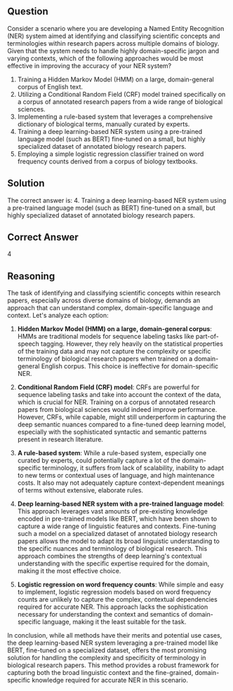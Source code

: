 ## Question
Consider a scenario where you are developing a Named Entity Recognition (NER) system aimed at identifying and classifying scientific concepts and terminologies within research papers across multiple domains of biology. Given that the system needs to handle highly domain-specific jargon and varying contexts, which of the following approaches would be most effective in improving the accuracy of your NER system?

1. Training a Hidden Markov Model (HMM) on a large, domain-general corpus of English text.
2. Utilizing a Conditional Random Field (CRF) model trained specifically on a corpus of annotated research papers from a wide range of biological sciences.
3. Implementing a rule-based system that leverages a comprehensive dictionary of biological terms, manually curated by experts.
4. Training a deep learning-based NER system using a pre-trained language model (such as BERT) fine-tuned on a small, but highly specialized dataset of annotated biology research papers.
5. Employing a simple logistic regression classifier trained on word frequency counts derived from a corpus of biology textbooks.

## Solution

The correct answer is: 
4. Training a deep learning-based NER system using a pre-trained language model (such as BERT) fine-tuned on a small, but highly specialized dataset of annotated biology research papers.

## Correct Answer
4

## Reasoning

The task of identifying and classifying scientific concepts within research papers, especially across diverse domains of biology, demands an approach that can understand complex, domain-specific language and context. Let's analyze each option:

1. **Hidden Markov Model (HMM) on a large, domain-general corpus**: HMMs are traditional models for sequence labeling tasks like part-of-speech tagging. However, they rely heavily on the statistical properties of the training data and may not capture the complexity or specific terminology of biological research papers when trained on a domain-general English corpus. This choice is ineffective for domain-specific NER.

2. **Conditional Random Field (CRF) model**: CRFs are powerful for sequence labeling tasks and take into account the context of the data, which is crucial for NER. Training on a corpus of annotated research papers from biological sciences would indeed improve performance. However, CRFs, while capable, might still underperform in capturing the deep semantic nuances compared to a fine-tuned deep learning model, especially with the sophisticated syntactic and semantic patterns present in research literature.

3. **A rule-based system**: While a rule-based system, especially one curated by experts, could potentially capture a lot of the domain-specific terminology, it suffers from lack of scalability, inability to adapt to new terms or contextual uses of language, and high maintenance costs. It also may not adequately capture context-dependent meanings of terms without extensive, elaborate rules.

4. **Deep learning-based NER system with a pre-trained language model**: This approach leverages vast amounts of pre-existing knowledge encoded in pre-trained models like BERT, which have been shown to capture a wide range of linguistic features and contexts. Fine-tuning such a model on a specialized dataset of annotated biology research papers allows the model to adapt its broad linguistic understanding to the specific nuances and terminology of biological research. This approach combines the strengths of deep learning's contextual understanding with the specific expertise required for the domain, making it the most effective choice.

5. **Logistic regression on word frequency counts**: While simple and easy to implement, logistic regression models based on word frequency counts are unlikely to capture the complex, contextual dependencies required for accurate NER. This approach lacks the sophistication necessary for understanding the context and semantics of domain-specific language, making it the least suitable for the task.

In conclusion, while all methods have their merits and potential use cases, the deep learning-based NER system leveraging a pre-trained model like BERT, fine-tuned on a specialized dataset, offers the most promising solution for handling the complexity and specificity of terminology in biological research papers. This method provides a robust framework for capturing both the broad linguistic context and the fine-grained, domain-specific knowledge required for accurate NER in this scenario.